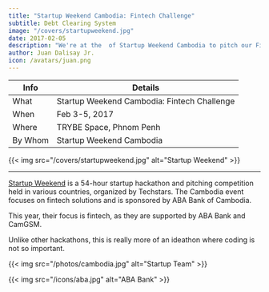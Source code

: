 ```yaml
---
title: "Startup Weekend Cambodia: Fintech Challenge"
subtitle: Debt Clearing System
image: "/covers/startupweekend.jpg"
date: 2017-02-05
description: "We're at the  of Startup Weekend Cambodia to pitch our Fintech solution called Debt Clearing System"
author: Juan Dalisay Jr.
icon: /avatars/juan.png
---
```



Info | Details 
--- | ---
What | Startup Weekend Cambodia: Fintech Challenge
When | Feb 3-5, 2017 
Where | TRYBE Space, Phnom Penh
By Whom | Startup Weekend Cambodia

{{< img src="/covers/startupweekend.jpg" alt="Startup Weekend" >}}

---


[Startup Weekend](http://communities.techstars.com) is a 54-hour startup hackathon and pitching competition held in various countries, organized by Techstars. The Cambodia event focuses on fintech solutions and is sponsored by ABA Bank of Cambodia. 

This year, their focus is fintech, as they are supported by ABA Bank and CamGSM. 

Unlike other hackathons, this is really more of an ideathon where coding is not so important. 

{{< img src="/photos/cambodia.jpg" alt="Startup Team" >}}

{{< img src="/icons/aba.jpg" alt="ABA Bank" >}}

<!-- {{< youtube OV1JHTiDdkQ >}} -->


<!-- <div class="alert rounded shadow alert-primary">
Updates:

Nov 2020: DCS evolved to become Resource Banking

Nov 2021: Resource Banking changed into Points banking to avoid any theoretical connection with the fallacious Resource-based economy

</div> -->